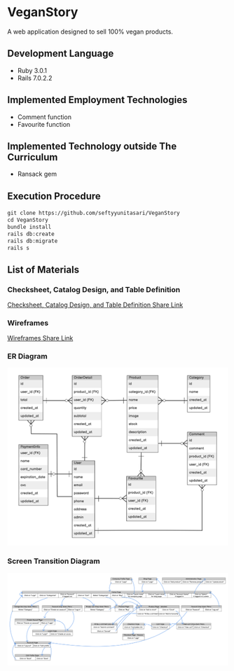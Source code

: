 # VeganStory

A web application designed to sell 100% vegan products.

## Development Language
* Ruby 3.0.1
* Rails 7.0.2.2

## Implemented Employment Technologies
* Comment function
* Favourite function

## Implemented Technology outside The Curriculum
* Ransack gem

## Execution Procedure
```
git clone https://github.com/seftyyunitasari/VeganStory
cd VeganStory
bundle install
rails db:create
rails db:migrate
rails s
```

## List of Materials
### Checksheet, Catalog Design, and Table Definition
[Checksheet, Catalog Design, and Table Definition Share Link](https://docs.google.com/spreadsheets/d/1EcLTsBIvnO_DQnak9PzefOC8QIufCSG4Dq8ep2_zGKs/edit?usp=sharing)
### Wireframes
[Wireframes Share Link](https://balsamiq.cloud/s3gmnni/psml4zk)
### ER Diagram
![ER Diagram](ERD.png)

### Screen Transition Diagram
![Screen Transition Diagram](ScreenTransitionDiagram.png)
